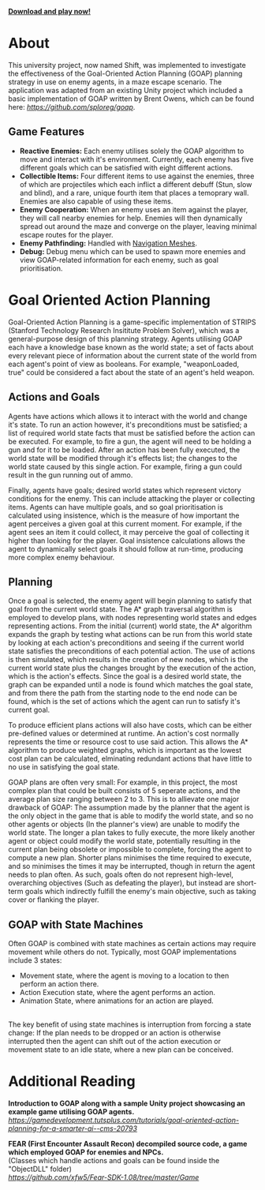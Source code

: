 [**Download and play now!**](https://liam-blair.itch.io/shift)

# About
This university project, now named Shift, was implemented to investigate the effectiveness of the Goal-Oriented Action Planning (GOAP) planning strategy in use on enemy agents, in a maze escape scenario. The application was adapted from an existing Unity project which included a basic implementation of GOAP written by Brent Owens, which can be found here: *https://github.com/sploreg/goap*.

## Game Features
- **Reactive Enemies:** Each enemy utilises solely the GOAP algorithm to move and interact with it's environment. Currently, each enemy has five different goals which can be satisfied with eight different actions.
- **Collectible Items:** Four different items to use against the enemies, three of which are projectiles which each inflict a different debuff (Stun, slow and blind), and a rare, unique fourth item that places a temoprary wall. Enemies are also capable of using these items.
- **Enemy Cooperation:** When an enemy uses an item against the player, they will call nearby enemies for help. Enemies will then dynamically spread out around the maze and converge on the player, leaving minimal escape routes for the player.
- **Enemy Pathfinding:** Handled with [Navigation Meshes](https://docs.unity3d.com/Manual/nav-NavigationSystem.html).
- **Debug:** Debug menu which can be used to spawn more enemies and view GOAP-related information for each enemy, such as goal prioritisation.

# Goal Oriented Action Planning
Goal-Oriented Action Planning is a game-specific implementation of STRIPS (Stanford Technology Research Insititute Problem Solver), which was a general-purpose design of this planning strategy. Agents utilising GOAP each have a knowledge base known as the world state; a set of facts about every relevant piece of information about the current state of the world from each agent's point of view as booleans. For example, "weaponLoaded, true" could be considered a fact about the state of an agent's held weapon.

## Actions and Goals
Agents have actions which allows it to interact with the world and change it's state. To run an action however, it's preconditions must be satisfied; a list of required world state facts that must be satisfied before the action can be executed. For example, to fire a gun, the agent will need to be holding a gun and for it to be loaded. After an action has been fully executed, the world state will be modified through it's effects list; the changes to the world state caused by this single action. For example, firing a gun could result in the gun running out of ammo.

Finally, agents have goals; desired world states which represent victory conditions for the enemy. This can include attacking the player or collecting items. Agents can have multiple goals, and so goal prioritisation is calculated using insistence, which is the measure of how important the agent perceives a given goal at this current moment. For example, if the agent sees an item it could collect, it may perceive the goal of collecting it higher than looking for the player. Goal insistence calculations allows the agent to dynamically select goals it should follow at run-time, producing more complex enemy behaviour.

## Planning
Once a goal is selected, the enemy agent will begin planning to satisfy that goal from the current world state. The A* graph traversal algorithm is employed to develop plans, with nodes representing world states and edges representing actions. From the initial (current) world state, the A* algorithm expands the graph by testing what actions can be run from this world state by looking at each action's preconditions and seeing if the current world state satisfies the preconditions of each potential action. The use of actions is then simulated, which results in the creation of new nodes, which is the current world state plus the changes brought by the execution of the action, which is the action's effects. Since the goal is a desired world state, the graph can be expanded until a node is found which matches the goal state, and from there the path from the starting node to the end node can be found, which is the set of actions which the agent can run to satisfy it's current goal.

To produce efficient plans actions will also have costs, which can be either pre-defined values or determined at runtime. An action's cost normally represents the time or resource cost to use said action. This allows the A* algorithm to produce weighted graphs, which is important as the lowest cost plan can be calculated, elminating redundant actions that have little to no use in satisfying the goal state.

GOAP plans are often very small: For example, in this project, the most complex plan that could be built consists of 5 seperate actions, and the average plan size ranging between 2 to 3. This is to allievate one major drawback of GOAP: The assumption made by the planner that the agent is the only object in the game that is able to modify the world state, and so no other agents or objects (In the planner's view) are unable to modify the world state. The longer a plan takes to fully execute, the more likely another agent or object could modify the world state, potentially resulting in the current plan being obsolete or impossible to complete, forcing the agent to compute a new plan. Shorter plans minimises the time required to execute, and so minimises the times it may be interrupted, though in return the agent needs to plan often. As such, goals often do not represent high-level, overarching objectives (Such as defeating the player), but instead are short-term goals which indirectly fulfill the enemy's main objective, such as taking cover or flanking the player.

## GOAP with State Machines
Often GOAP is combined with state machines as certain actions may require movement while others do not. Typically, most GOAP implementations include 3 states:
- Movement state, where the agent is moving to a location to then perform an action there.
- Action Execution state, where the agent performs an action.
- Animation State, where animations for an action are played.

<br>The key benefit of using state machines is interruption from forcing a state change: If the plan needs to be dropped or an action is otherwise interrupted then the agent can shift out of the action execution or movement state to an idle state, where a new plan can be conceived.

# Additional Reading
**Introduction to GOAP along with a sample Unity project showcasing an example game utilising GOAP agents.**
<br>*https://gamedevelopment.tutsplus.com/tutorials/goal-oriented-action-planning-for-a-smarter-ai--cms-20793*

**FEAR (First Encounter Assault Recon) decompiled source code, a game which employed GOAP for enemies and NPCs.**
<br>(Classes which handle actions and goals can be found inside the "ObjectDLL" folder)
<br>*https://github.com/xfw5/Fear-SDK-1.08/tree/master/Game*
